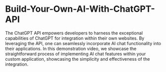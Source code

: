 # Build-Your-Own-AI-With-ChatGPT-API


The ChatGPT API empowers developers to harness the exceptional capabilities of ChatGPT for integration within their own websites. By leveraging the API, one can seamlessly incorporate AI chat functionality into their applications. In this demonstration video, we showcase the straightforward process of implementing AI chat features within your custom application, showcasing the simplicity and effectiveness of the integration.
